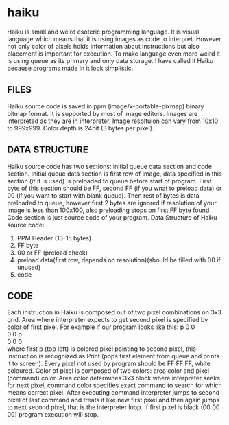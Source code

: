 # haiku
Haiku is small and weird esoteric programming language.
It is visual language which means that it is using images as code to interpret. However not only color of pixels holds information about instructions but also placement
is important for execution. To make language even more weird it is using queue as its primary and only data storage. I have called it Haiku because programs made in it
look simplistic.

FILES
-----
Haiku source code is saved in ppm (image/x-portable-pixmap) binary bitmap format. It is supported by most of image editors. Images are interpreted as they are in interpreter.
Image resoltuion can vary from 10x10 to 999x999. Color depth is 24bit (3 bytes per pixel).

DATA STRUCTURE
--------------
Haiku source code has two sections: initial queue data section and code section. Initial queue data section is first row of image, data specified in this section (if
it is used) is preloaded to queue before start of program. First byte of this section should be FF, second FF (if you wnat to preload data) or 00 (if you want to start with
blank queue). Then rest of bytes is data preloaded to queue, however first 2 bytes are ignored if resolution of your image is less than 100x100, also preloading stops on first FF byte found.
Code section is just source code of your program.
Data Structure of Haiku source code:
1. PPM Header (13-15 bytes)
2. FF byte
3. 00 or FF (preload check)
4. preload data(first row, depends on resolution)(should be filled with 00 if unused)
5. code

CODE
----
Each instruction in Haiku is composed out of two pixel combinations on 3x3 grid. Area where interpreter expects to get second pixel is specified by color of first pixel.
For example if our program looks like this:
 p 0 0  
 0 0 p  
 0 0 0  
where first p (top left) is colored pixel pointing to second pixel, this instruction is recognized as Print (pops first element from queue and prints it to screen).
Every pixel not used by program should be FF FF FF, white coloured. Color of pixel is composed of two colors: area color and pixel (command) color.
Area color determines 3x3 block where interpreter seeks for next pixel, command color specifies exact command to search for which means correct pixel.
After executing command interpreter jumps to second pixel of last command and treats it like new first pixel and then again jumps to next second pixel, that is
the interpreter loop. If first pixel is black (00 00 00) program execution will stop.
